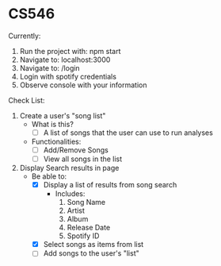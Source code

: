 # CS546
Currently:
1. Run the project with: npm start
2. Navigate to: localhost:3000
3. Navigate to: /login
4. Login with spotify credentials
5. Observe console with your information

Check List:
1. Create a user's "song list"
    - What is this?
        - [ ] A list of songs that the user can use to run analyses
    - Functionalities:
        - [ ] Add/Remove Songs
        - [ ] View all songs in the list
2. Display Search results in page
    - Be able to:
        - [X] Display a list of results from song search
            - Includes:
                1. Song Name
                2. Artist
                3. Album
                4. Release Date
                5. Spotify ID
        - [X] Select songs as items from list
        - [ ] Add songs to the user's "list"
